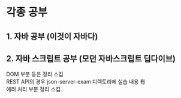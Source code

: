 # 각종 공부

## 1. 자바 공부 (이것이 자바다)

## 2. 자바 스크립트 공부 (모던 자바스크립트 딥다이브)

DOM 부분 등은 정리 스킵  
REST API의 경우 json-server-exam 디렉토리에 실습 내용 有  
에러 처리 부분 정리 스킵
